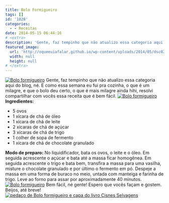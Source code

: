 ```yaml
---
title: Bolo Formigueiro
tags: []
id: '1028'
categories:
  - - Receitas
date: 2014-05-15 06:44:16
# <extra>
description: 'Gente, faz tempinho que não atualizo essa categoria aqui do blog, né. E como essa semana eu fui pra cozinha, o que é um milagre, e que o bolo deu certo, o que é mais milagre ainda hihi, resolvi compartilhar com vocês essa receita que é bem fácil. Ingredientes: 5 ovos 1 xícara de chá de óleo 1 xícara de chá de leite 2 xícaras de chá de açúcar 3 xícaras de chá de trigo 1 colher de sopa de fermento 1 xícara de chá de chocolate granulado Modo de preparo: No liquidificador, bata os ovos, o leite e o óleo. Em seguida acrescente o açúcar e bata até a massa ficar homogênea. Em seguida acrescente o trigo e bata bem, transfira a massa para uma vasilha, misture o chocolate granulado e por último o fermento em pó. Despeje a &hellip;'
featured_image: 
  url: 'http://oqueeuiafalar.github.io/wp-content/uploads/2014/05/dsc028272.jpg?w=650'
  width: null
  height: null
# </extra>
---
```


[![Bolo formigueiro ](http://162.243.62.160/wp-content/uploads/2014/05/dsc028272.jpg?w=650)](http://162.243.62.160/wp-content/uploads/2014/05/dsc028272.jpg) Gente, faz tempinho que não atualizo essa categoria aqui do blog, né. E como essa semana eu fui pra cozinha, o que é um milagre, e que o bolo deu certo, o que é mais milagre ainda hihi, resolvi compartilhar com vocês essa receita que é bem fácil. [![Bolo formigueiro ](http://162.243.62.160/wp-content/uploads/2014/05/dsc02823.jpg?w=650)](http://162.243.62.160/wp-content/uploads/2014/05/dsc02823.jpg) **Ingredientes:** 

*   5 ovos
*   1 xícara de chá de óleo
*   1 xícara de chá de leite
*   2 xícaras de chá de açúcar
*   3 xícaras de chá de trigo
*   1 colher de sopa de fermento
*   1 xícara de chá de chocolate granulado

**Modo de preparo:** No liquidificador, bata os ovos, o leite e o óleo. Em seguida acrescente o açúcar e bata até a massa ficar homogênea. Em seguida acrescente o trigo e bata bem, transfira a massa para uma vasilha, misture o chocolate granulado e por último o fermento em pó. Despeje a massa em uma forma de buraco no meio, untada com manteiga e farinha de trigo. Leve ao forno para assar por aproximadamente 40 minutos. [![Bolo formigueiro ](http://162.243.62.160/wp-content/uploads/2014/05/dsc02825.jpg?w=650)](http://162.243.62.160/wp-content/uploads/2014/05/dsc02825.jpg) Bem fácil, né gente! Espero que vocês façam e gostem. Beijos, até breve! [![pedaço de Bolo formigueiro e capa do livro Cisnes Selvagens](http://162.243.62.160/wp-content/uploads/2014/05/dsc02828.jpg?w=650)](http://162.243.62.160/wp-content/uploads/2014/05/dsc02828.jpg)
